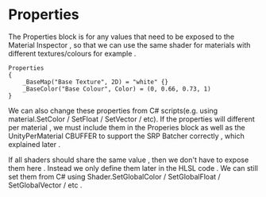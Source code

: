 # Properties

The Properties block is for any values that need to be exposed to the Material Inspector , so that we can use the same shader for materials with different textures/colours for example .

```shader
Properties
{
    _BaseMap("Base Texture", 2D) = "white" {}
    _BaseColor("Base Colour", Color) = (0, 0.66, 0.73, 1)
}
```

We can also change these properties from C# scripts(e.g. using material.SetColor / SetFloat / SetVector / etc). If the properties will different per material , we must include them in the Properies block as well as the UnityPerMaterial CBUFFER to support the SRP Batcher correctly , which explained later .

If all shaders should share the same value , then we don't have to expose them here . Instead we only define them later in the HLSL code . We can still set them from C# using Shader.SetGlobalColor / SetGlobalFloat / SetGlobalVector / etc .
